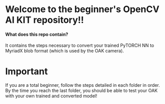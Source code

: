 # Welcome to the beginner's OpenCV AI KIT repository!!


#### What does this repo contain?

It contains the steps necessary to convert your trained PyTORCH NN to MyriadX blob format (which is used by the OAK camera). 


# Important

If you are a total beginner, follow the steps detailed in each folder in order. By the time you reach the last folder, you should be able to test your OAK with your own trained and converted model!
